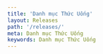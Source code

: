 ```yaml
---
title: 'Danh mục Thức Uống'
layout: Releases
path: '/releases/'
meta: Danh mục Thức Uống
keywords: Danh mục Thức Uống
---
```

